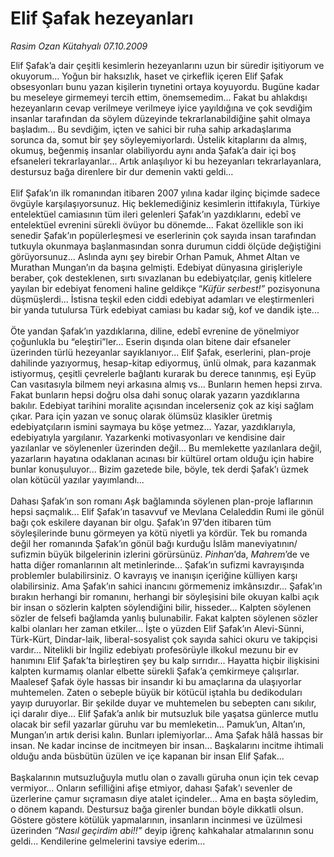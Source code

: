 # Elif Şafak hezeyanları

*Rasim Ozan Kütahyalı 07.10.2009*

<div class="taraf_structure_2col_1zq">
<div class="margen_n">



 <p>Elif Şafak’a dair çeşitli kesimlerin hezeyanlarını uzun bir süredir işitiyorum ve okuyorum... Yoğun bir haksızlık, haset ve çirkeflik içeren Elif Şafak obsesyonları bunu yazan kişilerin tıynetini ortaya koyuyordu. Bugüne kadar bu meseleye girmemeyi tercih ettim, önemsemedim... Fakat bu ahlakdışı hezeyanların cevap verilmeye verilmeye iyice yayıldığına ve çok sevdiğim insanlar tarafından da söylem düzeyinde tekrarlanabildiğine şahit olmaya başladım... Bu sevdiğim, içten ve sahici bir ruha sahip arkadaşlarıma sorunca da, somut bir şey söyleyemiyorlardı. Üstelik kitaplarını da almış, okumuş, beğenmiş insanlar olabiliyordu aynı anda Şafak’a dair içi boş efsaneleri tekrarlayanlar... Artık anlaşılıyor ki bu hezeyanları tekrarlayanlara, destursuz bağa direnlere bir dur demenin vakti geldi... <br/><br/>Elif Şafak’ın ilk romanından itibaren 2007 yılına kadar ilginç biçimde sadece övgüyle karşılaşıyorsunuz. Hiç beklemediğiniz kesimlerin ittifakıyla, Türkiye entelektüel camiasının tüm ileri gelenleri Şafak’ın yazdıklarını, edebî ve entelektüel evrenini sürekli övüyor bu dönemde... Fakat özellikle son iki senedir Şafak’ın popülerleşmesi ve eserlerinin çok sayıda insan tarafından tutkuyla okunmaya başlanmasından sonra durumun ciddi ölçüde değiştiğini görüyorsunuz... Aslında aynı şey birebir Orhan Pamuk, Ahmet Altan ve Murathan Mungan’ın da başına gelmişti. Edebiyat dünyasına girişleriyle beraber, çok desteklenen, sırtı sıvazlanan bu edebiyatçılar, geniş kitlelere yayılan bir edebiyat fenomeni haline geldikçe “<i>Küfür serbest!”</i> pozisyonuna düşmüşlerdi... İstisna teşkil eden ciddi edebiyat adamları ve eleştirmenleri bir yanda tutulursa Türk edebiyat camiası bu kadar sığ, kof ve dandik işte... <br/><br/>Öte yandan Şafak’ın yazdıklarına, diline, edebî evrenine de yönelmiyor çoğunlukla bu “eleştiri”ler... Eserin dışında olan bitene dair efsaneler üzerinden türlü hezeyanlar sayıklanıyor... Elif Şafak, eserlerini, plan-proje dahilinde yazıyormuş, hesap-kitap ediyormuş, ünlü olmak, para kazanmak istiyormuş, çeşitli çevrelerle bağlantı kurarak bu derece tanınmış, eşi Eyüp Can vasıtasıyla bilmem neyi arkasına almış vs... Bunların hemen hepsi zırva. Fakat bunların hepsi doğru olsa dahi sonuç olarak yazarın yazdıklarına bakılır. Edebiyat tarihini moralite açısından incelerseniz çok az kişi sağlam çıkar. Para için yazan ve sonuç olarak ölümsüz klasikler üretmiş edebiyatçıların ismini saymaya bu köşe yetmez... Yazar, yazdıklarıyla, edebiyatıyla yargılanır. Yazarkenki motivasyonları ve kendisine dair yazılanlar ve söylenenler üzerinden değil... Bu memlekette yazılanlara değil, yazarların hayatına odaklanan acınası bir kültürel ortam olduğu için habire bunlar konuşuluyor... Bizim gazetede bile, böyle, tek derdi Şafak’ı üzmek olan kötücül yazılar yayımlandı... <br/><br/>Dahası Şafak’ın son romanı <i>Aşk</i> bağlamında söylenen plan-proje laflarının hepsi saçmalık... Elif Şafak’ın tasavvuf ve Mevlana Celaleddin Rumi ile gönül bağı çok eskilere dayanan bir olgu. Şafak’ın 97’den itibaren tüm söyleşilerinde bunu görmeyen ya kötü niyetli ya kördür. Tek bu romanda değil her romanında Şafak’ın gönül bağı kurduğu İslâm maneviyatının/ sufizmin büyük bilgelerinin izlerini görürsünüz.<i> Pinhan</i>’da, <i>Mahrem</i>’de ve hatta diğer romanlarının alt metinlerinde... Şafak’ın sufizmi kavrayışında problemler bulabilirsiniz. O kavrayış ve inanışın içeriğine külliyen karşı olabilirsiniz. Ama Şafak’ın sahici inancını görmemeniz imkânsızdır... Şafak’ın bırakın herhangi bir romanını, herhangi bir söyleşisini bile okuyan kalbi açık bir insan o sözlerin kalpten söylendiğini bilir, hisseder... Kalpten söylenen sözler de felsefi bağlamda yanlış bulunabilir. Fakat kalpten söylenen sözler kalbi olanları her zaman etkiler... İşte o yüzden Elif Şafak’ın Alevi-Sünni, Türk-Kürt, Dindar-laik, liberal-sosyalist çok sayıda sahici okuru ve takipçisi vardır... Nitelikli bir İngiliz edebiyatı profesörüyle ilkokul mezunu bir ev hanımını Elif Şafak’ta birleştiren şey bu kalp sırrıdır... Hayatta hiçbir ilişkisini kalpten kurmamış olanlar elbette sürekli Şafak’a çemkirmeye çalışırlar. Maalesef Şafak öyle hassas bir insandır ki bu amaçlarına da ulaşıyorlar muhtemelen. Zaten o sebeple büyük bir kötücül iştahla bu dedikoduları yayıp duruyorlar. Bir şekilde duyar ve muhtemelen bu sebepten canı sıkılır, içi daralır diye... Elif Şafak’a anlık bir mutsuzluk bile yaşatsa günlerce mutlu olacak bir sefil yazarlar güruhu var bu memleketin... Pamuk’un, Altan’ın, Mungan’ın artık derisi kalın. Bunları iplemiyorlar... Ama Şafak hâlâ hassas bir insan. Ne kadar incinse de incitmeyen bir insan... Başkalarını incitme ihtimali olduğu anda büsbütün üzülen ve içe kapanan bir insan Elif Şafak... <br/><br/>Başkalarının mutsuzluğuyla mutlu olan o zavallı güruha onun için tek cevap vermiyor... Onların sefilliğini afişe etmiyor, dahası Şafak’ı sevenler de üzerlerine çamur sıçramasın diye atalet içindeler... Ama en başta söyledim, o dönem kapandı. Destursuz bağa girenler bundan böyle dikkatli olsun. Göstere göstere kötülük yapmalarının, insanların incinmesi ve üzülmesi üzerinden <i>“Nasıl geçirdim abi!!”</i> deyip iğrenç kahkahalar atmalarının sonu geldi... Kendilerine gelmelerini tavsiye ederim...</p>
<br/>
<br/>
<br/>



<br/>


<div id="taraf_not">
</div>

</div>


</div>
